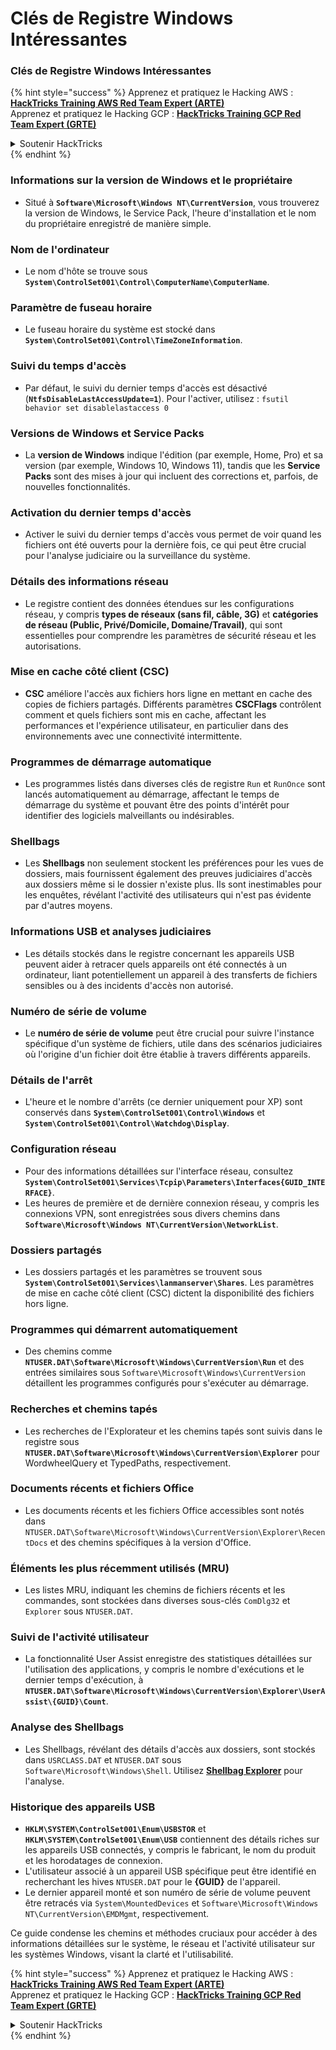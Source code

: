 # Clés de Registre Windows Intéressantes

### Clés de Registre Windows Intéressantes

{% hint style="success" %}
Apprenez et pratiquez le Hacking AWS :<img src="/.gitbook/assets/arte.png" alt="" data-size="line">[**HackTricks Training AWS Red Team Expert (ARTE)**](https://training.hacktricks.xyz/courses/arte)<img src="/.gitbook/assets/arte.png" alt="" data-size="line">\
Apprenez et pratiquez le Hacking GCP : <img src="/.gitbook/assets/grte.png" alt="" data-size="line">[**HackTricks Training GCP Red Team Expert (GRTE)**<img src="/.gitbook/assets/grte.png" alt="" data-size="line">](https://training.hacktricks.xyz/courses/grte)

<details>

<summary>Soutenir HackTricks</summary>

* Consultez les [**plans d'abonnement**](https://github.com/sponsors/carlospolop) !
* **Rejoignez le** 💬 [**groupe Discord**](https://discord.gg/hRep4RUj7f) ou le [**groupe telegram**](https://t.me/peass) ou **suivez** nous sur **Twitter** 🐦 [**@hacktricks\_live**](https://twitter.com/hacktricks\_live)**.**
* **Partagez des astuces de hacking en soumettant des PRs aux** [**HackTricks**](https://github.com/carlospolop/hacktricks) et [**HackTricks Cloud**](https://github.com/carlospolop/hacktricks-cloud) dépôts github.

</details>
{% endhint %}


### **Informations sur la version de Windows et le propriétaire**
- Situé à **`Software\Microsoft\Windows NT\CurrentVersion`**, vous trouverez la version de Windows, le Service Pack, l'heure d'installation et le nom du propriétaire enregistré de manière simple.

### **Nom de l'ordinateur**
- Le nom d'hôte se trouve sous **`System\ControlSet001\Control\ComputerName\ComputerName`**.

### **Paramètre de fuseau horaire**
- Le fuseau horaire du système est stocké dans **`System\ControlSet001\Control\TimeZoneInformation`**.

### **Suivi du temps d'accès**
- Par défaut, le suivi du dernier temps d'accès est désactivé (**`NtfsDisableLastAccessUpdate=1`**). Pour l'activer, utilisez :
`fsutil behavior set disablelastaccess 0`

### Versions de Windows et Service Packs
- La **version de Windows** indique l'édition (par exemple, Home, Pro) et sa version (par exemple, Windows 10, Windows 11), tandis que les **Service Packs** sont des mises à jour qui incluent des corrections et, parfois, de nouvelles fonctionnalités.

### Activation du dernier temps d'accès
- Activer le suivi du dernier temps d'accès vous permet de voir quand les fichiers ont été ouverts pour la dernière fois, ce qui peut être crucial pour l'analyse judiciaire ou la surveillance du système.

### Détails des informations réseau
- Le registre contient des données étendues sur les configurations réseau, y compris **types de réseaux (sans fil, câble, 3G)** et **catégories de réseau (Public, Privé/Domicile, Domaine/Travail)**, qui sont essentielles pour comprendre les paramètres de sécurité réseau et les autorisations.

### Mise en cache côté client (CSC)
- **CSC** améliore l'accès aux fichiers hors ligne en mettant en cache des copies de fichiers partagés. Différents paramètres **CSCFlags** contrôlent comment et quels fichiers sont mis en cache, affectant les performances et l'expérience utilisateur, en particulier dans des environnements avec une connectivité intermittente.

### Programmes de démarrage automatique
- Les programmes listés dans diverses clés de registre `Run` et `RunOnce` sont lancés automatiquement au démarrage, affectant le temps de démarrage du système et pouvant être des points d'intérêt pour identifier des logiciels malveillants ou indésirables.

### Shellbags
- Les **Shellbags** non seulement stockent les préférences pour les vues de dossiers, mais fournissent également des preuves judiciaires d'accès aux dossiers même si le dossier n'existe plus. Ils sont inestimables pour les enquêtes, révélant l'activité des utilisateurs qui n'est pas évidente par d'autres moyens.

### Informations USB et analyses judiciaires
- Les détails stockés dans le registre concernant les appareils USB peuvent aider à retracer quels appareils ont été connectés à un ordinateur, liant potentiellement un appareil à des transferts de fichiers sensibles ou à des incidents d'accès non autorisé.

### Numéro de série de volume
- Le **numéro de série de volume** peut être crucial pour suivre l'instance spécifique d'un système de fichiers, utile dans des scénarios judiciaires où l'origine d'un fichier doit être établie à travers différents appareils.

### **Détails de l'arrêt**
- L'heure et le nombre d'arrêts (ce dernier uniquement pour XP) sont conservés dans **`System\ControlSet001\Control\Windows`** et **`System\ControlSet001\Control\Watchdog\Display`**.

### **Configuration réseau**
- Pour des informations détaillées sur l'interface réseau, consultez **`System\ControlSet001\Services\Tcpip\Parameters\Interfaces{GUID_INTERFACE}`**.
- Les heures de première et de dernière connexion réseau, y compris les connexions VPN, sont enregistrées sous divers chemins dans **`Software\Microsoft\Windows NT\CurrentVersion\NetworkList`**.

### **Dossiers partagés**
- Les dossiers partagés et les paramètres se trouvent sous **`System\ControlSet001\Services\lanmanserver\Shares`**. Les paramètres de mise en cache côté client (CSC) dictent la disponibilité des fichiers hors ligne.

### **Programmes qui démarrent automatiquement**
- Des chemins comme **`NTUSER.DAT\Software\Microsoft\Windows\CurrentVersion\Run`** et des entrées similaires sous `Software\Microsoft\Windows\CurrentVersion` détaillent les programmes configurés pour s'exécuter au démarrage.

### **Recherches et chemins tapés**
- Les recherches de l'Explorateur et les chemins tapés sont suivis dans le registre sous **`NTUSER.DAT\Software\Microsoft\Windows\CurrentVersion\Explorer`** pour WordwheelQuery et TypedPaths, respectivement.

### **Documents récents et fichiers Office**
- Les documents récents et les fichiers Office accessibles sont notés dans `NTUSER.DAT\Software\Microsoft\Windows\CurrentVersion\Explorer\RecentDocs` et des chemins spécifiques à la version d'Office.

### **Éléments les plus récemment utilisés (MRU)**
- Les listes MRU, indiquant les chemins de fichiers récents et les commandes, sont stockées dans diverses sous-clés `ComDlg32` et `Explorer` sous `NTUSER.DAT`.

### **Suivi de l'activité utilisateur**
- La fonctionnalité User Assist enregistre des statistiques détaillées sur l'utilisation des applications, y compris le nombre d'exécutions et le dernier temps d'exécution, à **`NTUSER.DAT\Software\Microsoft\Windows\CurrentVersion\Explorer\UserAssist\{GUID}\Count`**.

### **Analyse des Shellbags**
- Les Shellbags, révélant des détails d'accès aux dossiers, sont stockés dans `USRCLASS.DAT` et `NTUSER.DAT` sous `Software\Microsoft\Windows\Shell`. Utilisez **[Shellbag Explorer](https://ericzimmerman.github.io/#!index.md)** pour l'analyse.

### **Historique des appareils USB**
- **`HKLM\SYSTEM\ControlSet001\Enum\USBSTOR`** et **`HKLM\SYSTEM\ControlSet001\Enum\USB`** contiennent des détails riches sur les appareils USB connectés, y compris le fabricant, le nom du produit et les horodatages de connexion.
- L'utilisateur associé à un appareil USB spécifique peut être identifié en recherchant les hives `NTUSER.DAT` pour le **{GUID}** de l'appareil.
- Le dernier appareil monté et son numéro de série de volume peuvent être retracés via `System\MountedDevices` et `Software\Microsoft\Windows NT\CurrentVersion\EMDMgmt`, respectivement.

Ce guide condense les chemins et méthodes cruciaux pour accéder à des informations détaillées sur le système, le réseau et l'activité utilisateur sur les systèmes Windows, visant la clarté et l'utilisabilité.



{% hint style="success" %}
Apprenez et pratiquez le Hacking AWS :<img src="/.gitbook/assets/arte.png" alt="" data-size="line">[**HackTricks Training AWS Red Team Expert (ARTE)**](https://training.hacktricks.xyz/courses/arte)<img src="/.gitbook/assets/arte.png" alt="" data-size="line">\
Apprenez et pratiquez le Hacking GCP : <img src="/.gitbook/assets/grte.png" alt="" data-size="line">[**HackTricks Training GCP Red Team Expert (GRTE)**<img src="/.gitbook/assets/grte.png" alt="" data-size="line">](https://training.hacktricks.xyz/courses/grte)

<details>

<summary>Soutenir HackTricks</summary>

* Consultez les [**plans d'abonnement**](https://github.com/sponsors/carlospolop) !
* **Rejoignez le** 💬 [**groupe Discord**](https://discord.gg/hRep4RUj7f) ou le [**groupe telegram**](https://t.me/peass) ou **suivez** nous sur **Twitter** 🐦 [**@hacktricks\_live**](https://twitter.com/hacktricks\_live)**.**
* **Partagez des astuces de hacking en soumettant des PRs aux** [**HackTricks**](https://github.com/carlospolop/hacktricks) et [**HackTricks Cloud**](https://github.com/carlospolop/hacktricks-cloud) dépôts github.

</details>
{% endhint %}

